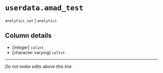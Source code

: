 # `userdata.amad_test`
`analytics_uat` | `analytics`

## Column details
* [integer]   `colint`
* [character varying] `coltxt`

-------------------------------------------------------------------------------
*Do not make edits above this line.*
